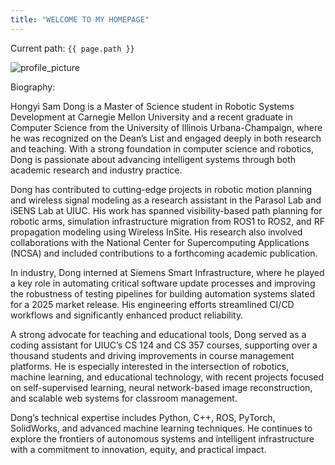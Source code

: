 ```yaml
---
title: "WELCOME TO MY HOMEPAGE"
---
```


Current path: `{{ page.path }}`

![profile_picture](./_posts_/profile_picture.jpg)

Biography:

Hongyi Sam Dong is a Master of Science student in Robotic Systems Development at Carnegie Mellon University and a recent graduate in Computer Science from the University of Illinois Urbana-Champaign, where he was recognized on the Dean’s List and engaged deeply in both research and teaching. With a strong foundation in computer science and robotics, Dong is passionate about advancing intelligent systems through both academic research and industry practice.

Dong has contributed to cutting-edge projects in robotic motion planning and wireless signal modeling as a research assistant in the Parasol Lab and iSENS Lab at UIUC. His work has spanned visibility-based path planning for robotic arms, simulation infrastructure migration from ROS1 to ROS2, and RF propagation modeling using Wireless InSite. His research also involved collaborations with the National Center for Supercomputing Applications (NCSA) and included contributions to a forthcoming academic publication.

In industry, Dong interned at Siemens Smart Infrastructure, where he played a key role in automating critical software update processes and improving the robustness of testing pipelines for building automation systems slated for a 2025 market release. His engineering efforts streamlined CI/CD workflows and significantly enhanced product reliability.

A strong advocate for teaching and educational tools, Dong served as a coding assistant for UIUC’s CS 124 and CS 357 courses, supporting over a thousand students and driving improvements in course management platforms. He is especially interested in the intersection of robotics, machine learning, and educational technology, with recent projects focused on self-supervised learning, neural network-based image reconstruction, and scalable web systems for classroom management.

Dong’s technical expertise includes Python, C++, ROS, PyTorch, SolidWorks, and advanced machine learning techniques. He continues to explore the frontiers of autonomous systems and intelligent infrastructure with a commitment to innovation, equity, and practical impact.
